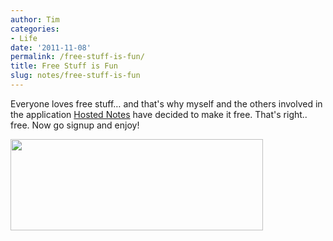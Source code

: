 ```yaml
---
author: Tim
categories:
- Life
date: '2011-11-08'
permalink: /free-stuff-is-fun/
title: Free Stuff is Fun
slug: notes/free-stuff-is-fun
---
```


Everyone loves free stuff&#8230; and that's why myself and the others involved in the application [Hosted Notes][1] have decided to make it free. That's right.. free. Now go signup and enjoy!

[<img class="size-full wp-image-203 alignnone" title="logo" src="http://timw.co/wp-content/uploads/2011/11/logo.png" alt="" width="404" height="146" />][1]

 [1]: http://www.hostednotes.com/
 